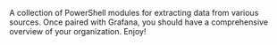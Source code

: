 A collection of PowerShell modules for extracting data from various sources. Once paired with Grafana, you should have a comprehensive overview of your organization. Enjoy!
